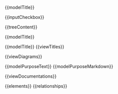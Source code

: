 <!--
Single-page HTML Export

Created with Archi (https://www.archimatetool.com) and the following jArchi script:
https://github.com/archi-contribs/jarchi-single-page-html-export

Copyright (c) 2020 Phillip Beauvoir & Jean-Baptiste Sarrodie - MIT License
-->
{{modelTitle}}
  

{{inputCheckbox}}

{{treeContent}}

{{modelTitle}}

		
{{modelTitle}}
{{viewTitles}}
		

		
{{viewDiagrams}}

		

{{modelPurposeText}}
{{modelPurposeMarkdown}}

{{viewDocumentations}}

{{elements}}
{{relationships}}
		
